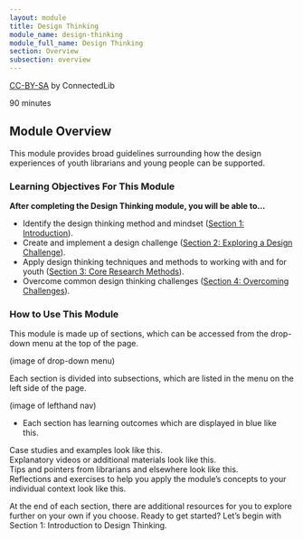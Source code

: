 ```yaml
---
layout: module
title: Design Thinking
module_name: design-thinking
module_full_name: Design Thinking
section: Overview
subsection: overview
---
```


<p class="made-by"><a href="https://creativecommons.org/licenses/by-sa/4.0">CC-BY-SA</a> by ConnectedLib</p>

<p class="time">90 minutes</p>

## Module Overview

<p class="summary">This module provides broad guidelines surrounding how the design experiences of youth librarians and young people can be supported. </p>

### Learning Objectives For This Module

**After completing the Design Thinking module, you will be able to…**
<ul class="fancy">
	<li>Identify the design thinking method and mindset (<a href="{{site.url}}{{site.baseurl}}/design-thinking/section-1-0.md">Section 1: Introduction</a>).</li>
	<li>Create and implement a design challenge (<a href="{{site.url}}{{site.baseurl}}/design-thinking/section-2-0/">Section 2: Exploring a Design Challenge</a>).</li>
	<li>Apply design thinking techniques and methods to working with and for youth (<a href="{{site.url}}{{site.baseurl}}/design-thinking/section-3-0.md">Section 3: Core Research Methods</a>).</li>
	<li>Overcome common design thinking challenges (<a href="{{site.url}}{{site.baseurl}}/design-thinking/section-4.md">Section 4: Overcoming Challenges</a>).</li>
</ul>

### How to Use This Module

This module is made up of sections, which can be accessed from the drop-down menu at the top of the page.

(image of drop-down menu)

Each section is divided into subsections, which are listed in the menu on the left side of the page. 

(image of lefthand nav)

<ul class="fancy">
	<li>Each section has learning outcomes which are displayed in blue like this.</li>
</ul>

<div class="case_study_box">Case studies and examples look like this.</div>

<div class="explanatory">Explanatory videos or additional materials look like this.</div> 

<div class="tips">Tips and pointers from librarians and elsewhere look like this.</div>

<div class="reflection">Reflections and exercises to help you apply the module’s concepts to your individual context look like this.</div> 

At the end of each section, there are additional resources for you to explore further on your own if you choose.
Ready to get started? Let’s begin with Section 1: Introduction to Design Thinking.
